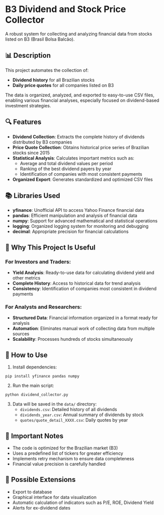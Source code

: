 # B3 Dividend and Stock Price Collector

A robust system for collecting and analyzing financial data from stocks listed on B3 (Brasil Bolsa Balcão).

## 📊 Description

This project automates the collection of:
- **Dividend history** for all Brazilian stocks
- **Daily price quotes** for all companies listed on B3

The data is organized, analyzed, and exported to easy-to-use CSV files, enabling various financial analyses, especially focused on dividend-based investment strategies.

## 🔍 Features

- **Dividend Collection**: Extracts the complete history of dividends distributed by B3 companies
- **Price Quote Collection**: Obtains historical price series of Brazilian stocks since 2015
- **Statistical Analysis**: Calculates important metrics such as:
  - Average and total dividend values per period
  - Ranking of the best dividend payers by year
  - Identification of companies with most consistent payments
- **Organized Export**: Generates standardized and optimized CSV files

## 📚 Libraries Used

- **yfinance**: Unofficial API to access Yahoo Finance financial data
- **pandas**: Efficient manipulation and analysis of financial data
- **numpy**: Support for advanced mathematical and statistical operations
- **logging**: Organized logging system for monitoring and debugging
- **decimal**: Appropriate precision for financial calculations

## 🌟 Why This Project Is Useful

### For Investors and Traders:
- **Yield Analysis**: Ready-to-use data for calculating dividend yield and other metrics
- **Complete History**: Access to historical data for trend analysis
- **Consistency**: Identification of companies most consistent in dividend payments

### For Analysts and Researchers:
- **Structured Data**: Financial information organized in a format ready for analysis
- **Automation**: Eliminates manual work of collecting data from multiple sources
- **Scalability**: Processes hundreds of stocks simultaneously

## 🚀 How to Use

1. Install dependencies:
```
pip install yfinance pandas numpy
```

2. Run the main script:
```
python dividend_collector.py
```

3. Data will be saved in the `data/` directory:
   - `dividends.csv`: Detailed history of all dividends
   - `dividends_year.csv`: Annual summary of dividends by stock
   - `quotes/quote_detail_XXXX.csv`: Daily quotes by year

## 📌 Important Notes

- The code is optimized for the Brazilian market (B3)
- Uses a predefined list of tickers for greater efficiency
- Implements retry mechanism to ensure data completeness
- Financial value precision is carefully handled

## 🔧 Possible Extensions

- Export to database
- Graphical interface for data visualization
- Automatic calculation of indicators such as P/E, ROE, Dividend Yield
- Alerts for ex-dividend dates
